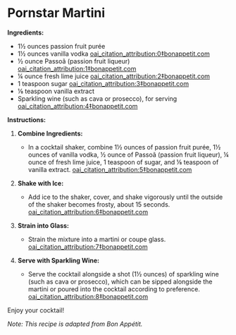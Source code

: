 # Pornstar Martini

**Ingredients:**

- 1½ ounces passion fruit purée
- 1½ ounces vanilla vodka [oai_citation_attribution:0‡bonappetit.com](https://www.bonappetit.com/recipe/pornstar-martini?srsltid=AfmBOoqe6UR2PcS3U-0Cj5e_COn9CPyhrxBPs4i6yfWNwzzQnexhre_N)
- ½ ounce Passoã (passion fruit liqueur) [oai_citation_attribution:1‡bonappetit.com](https://www.bonappetit.com/recipe/pornstar-martini?srsltid=AfmBOoqe6UR2PcS3U-0Cj5e_COn9CPyhrxBPs4i6yfWNwzzQnexhre_N)
- ¼ ounce fresh lime juice [oai_citation_attribution:2‡bonappetit.com](https://www.bonappetit.com/recipe/pornstar-martini?srsltid=AfmBOoqe6UR2PcS3U-0Cj5e_COn9CPyhrxBPs4i6yfWNwzzQnexhre_N)
- 1 teaspoon sugar [oai_citation_attribution:3‡bonappetit.com](https://www.bonappetit.com/recipe/pornstar-martini?srsltid=AfmBOoqe6UR2PcS3U-0Cj5e_COn9CPyhrxBPs4i6yfWNwzzQnexhre_N)
- ⅛ teaspoon vanilla extract
- Sparkling wine (such as cava or prosecco), for serving [oai_citation_attribution:4‡bonappetit.com](https://www.bonappetit.com/recipe/pornstar-martini?srsltid=AfmBOoqe6UR2PcS3U-0Cj5e_COn9CPyhrxBPs4i6yfWNwzzQnexhre_N)

**Instructions:**

1. **Combine Ingredients:**
   - In a cocktail shaker, combine 1½ ounces of passion fruit purée, 1½ ounces of vanilla vodka, ½ ounce of Passoã (passion fruit liqueur), ¼ ounce of fresh lime juice, 1 teaspoon of sugar, and ⅛ teaspoon of vanilla extract. [oai_citation_attribution:5‡bonappetit.com](https://www.bonappetit.com/recipe/pornstar-martini?srsltid=AfmBOoqe6UR2PcS3U-0Cj5e_COn9CPyhrxBPs4i6yfWNwzzQnexhre_N)

2. **Shake with Ice:**
   - Add ice to the shaker, cover, and shake vigorously until the outside of the shaker becomes frosty, about 15 seconds. [oai_citation_attribution:6‡bonappetit.com](https://www.bonappetit.com/recipe/pornstar-martini?srsltid=AfmBOoqe6UR2PcS3U-0Cj5e_COn9CPyhrxBPs4i6yfWNwzzQnexhre_N)

3. **Strain into Glass:**
   - Strain the mixture into a martini or coupe glass. [oai_citation_attribution:7‡bonappetit.com](https://www.bonappetit.com/recipe/pornstar-martini?srsltid=AfmBOoqe6UR2PcS3U-0Cj5e_COn9CPyhrxBPs4i6yfWNwzzQnexhre_N)

4. **Serve with Sparkling Wine:**
   - Serve the cocktail alongside a shot (1½ ounces) of sparkling wine (such as cava or prosecco), which can be sipped alongside the martini or poured into the cocktail according to preference. [oai_citation_attribution:8‡bonappetit.com](https://www.bonappetit.com/recipe/pornstar-martini?srsltid=AfmBOoqe6UR2PcS3U-0Cj5e_COn9CPyhrxBPs4i6yfWNwzzQnexhre_N)

Enjoy your cocktail!

*Note: This recipe is adapted from Bon Appétit.* 